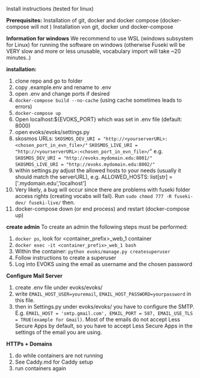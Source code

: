 Install instructions (tested for linux)

**Prerequisites:**
Installation of git, docker and docker compose (docker-compose will not )
Installation von git, docker und docker-compose

**Information for windows**
We recommend to use WSL (windows subsystem for Linux) for running the software on windows (otherwise Fuseki will be VERY slow and more or less unusable, vocabulary import will take ~20 minutes..)

**installation:**

1. clone repo and go to folder
2. copy .example.env and rename to .env
3. open .env and change ports if desired
4. `docker-compose build --no-cache` (using cache sometimes leads to errors)
5. `docker-compose up`
6. Open localhost:${EVOKS_PORT} which was set in .env file (default: 8000)
7. open evoks/evoks/settings.py
8. skosmos URLs: 
`SKOSMOS_DEV_URI = "http://<yourserverURL>:<chosen_port_in_evn_file>/"`
`SKOSMOS_LIVE_URI = "http://<yourserverURL>:<chosen_port_in_evn_file>/`"
e.g. 
`SKOSMOS_DEV_URI = "http://evoks.mydomain.edu:8001/"`
`SKOSMOS_LIVE_URI = "http://evoks.mydomain.edu:8002/"`
9. within settings.py adjust the allowed hosts to your needs (usually it should match the serverURL), e.g.
ALLOWED_HOSTS: list[str] = ['.mydomain.edu','localhost']
10. Very likely, a bug will occur since there are problems with fuseki folder access rights (creating vocabs will fail). Run `sudo chmod 777 -R fuseki-dev/ fuseki-live/` then. 
11. docker-compose down (or end process) and restart (docker-compose up)


**create admin**
To create an admin the following steps must be performed:

1. `docker ps`, look for <container_prefix>_web_1 container
2. `docker exec -it <container_prefix>_web_1 bash`
3. Within the container: `python evoks/manage.py createsuperuser`
4. Follow instructions to create a superuser
5. Log into EVOKS using the email as username and the chosen password


**Configure Mail Server**
1. create .env file under evoks/evoks/
2. write `EMAIL_HOST_USER=youremail`, `EMAIL_HOST_PASSWORD=yourpassword` in this file.
3. then in Settings.py under evoks/evoks/ you have to configure the SMTP. E.g. `EMAIL_HOST = 'smtp.gmail.com', EMAIL_PORT = 587, EMAIL_USE_TLS = TRUE(example for Gmail)`.  Most of the emails do not accept Less Secure Apps by default, so you have to accept Less Secure Apps in the settings of the email you are using.

**HTTPs + Domains**

1. do while containers are not running
2. See Caddy.md for Caddy setup
3. run containers again
